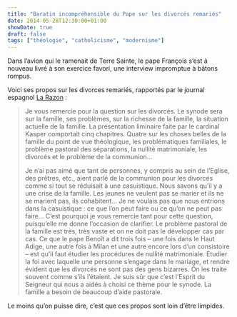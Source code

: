 ```yaml
---
title: "Baratin incompréhensible du Pape sur les divorcés remariés"
date: 2014-05-28T12:30:00+01:00
showDate: true
draft: false
tags: ["théologie", "catholicisme", "modernisme"]
---
```


Dans l’avion qui le ramenait de Terre Sainte, le pape François s’est à nouveau livré à son exercice favori, une interview impromptue à bâtons rompus.

Voici ses propos sur les divorces remariés, rapportés par le journal espagnol [La Razon](http://www.larazon.es/detalle_normal/noticias/6478984/religion/francisco-en-espana-se-descarta-a-una-generacion-de-jovenes#.Ttt1pvbRfo12QnU) :

> Je vous remercie pour la question sur les divorcés. Le synode sera sur la famille, ses problèmes, sur la richesse de la famille, la situation actuelle de la famille. La présentation liminaire faite par le cardinal Kasper comportait cinq chapitres. Quatre sur les choses belles de la famille du point de vue théologique, les problématiques familiales, le problème pastoral des séparations, la nullité matrimoniale, les divorcés et le problème de la communion…
> 
> Je n’ai pas aimé que tant de personnes, y compris au sein de l’Eglise, des prêtres, etc., aient parlé de la communion pour les divorcés comme si tout se réduisait à une casuistique. Nous savons qu’il y a une crise de la famille. Les jeunes ne veulent pas se marier et ils ne se marient pas, ils cohabitent… Je ne voulais pas que nous entrions dans la casuistique : ce que l’on peut faire ou ce qu’on ne peut pas faire… C’est pourquoi je vous remercie tant pour cette question, puisqu’elle me donne l’occasion de clarifier. Le problème pastoral de la famille est très, très vaste et on ne doit pas le développer cas par cas. Ce que le pape Benoît a dit trois fois – une fois dans le Haut Adige, une autre fois à Milan et une autre encore lors d’un consistoire – est qu’il faut étudier les procédures de nullité matrimoniale. Etudier la foi avec laquelle une personne s’engage dans le mariage, et rendre évident que les divorcés ne sont pas des gens bizarres. On les traite souvent comme s’ils l’étaient. Je suis sûr que c’est l’Esprit du Seigneur qui nous a aidés à choisi ce thème pour le synode. La famille a besoin de beaucoup d’aide pastorale.

Le moins qu’on puisse dire, c’est que ces propos sont loin d’être limpides.